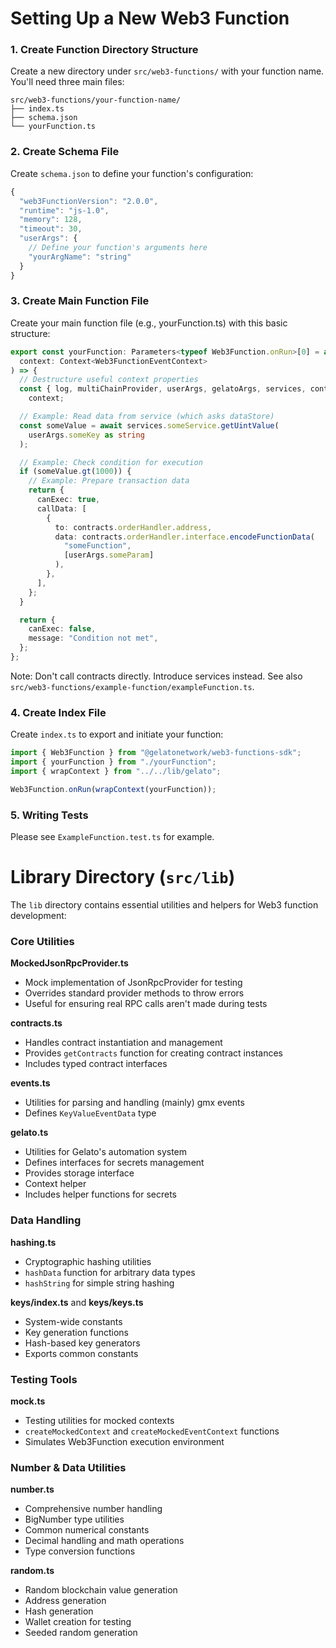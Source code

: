 # Setting Up a New Web3 Function

### 1. Create Function Directory Structure

Create a new directory under `src/web3-functions/` with your function name. You'll need three main files:

```
src/web3-functions/your-function-name/
├── index.ts
├── schema.json
└── yourFunction.ts
```

### 2. Create Schema File

Create `schema.json` to define your function's configuration:

```js
{
  "web3FunctionVersion": "2.0.0",
  "runtime": "js-1.0",
  "memory": 128,
  "timeout": 30,
  "userArgs": {
    // Define your function's arguments here
    "yourArgName": "string"
  }
}
```

### 3. Create Main Function File

Create your main function file (e.g., yourFunction.ts) with this basic structure:

```typescript
export const yourFunction: Parameters<typeof Web3Function.onRun>[0] = async (
  context: Context<Web3FunctionEventContext>
) => {
  // Destructure useful context properties
  const { log, multiChainProvider, userArgs, gelatoArgs, services, contracts } =
    context;

  // Example: Read data from service (which asks dataStore)
  const someValue = await services.someService.getUintValue(
    userArgs.someKey as string
  );

  // Example: Check condition for execution
  if (someValue.gt(1000)) {
    // Example: Prepare transaction data
    return {
      canExec: true,
      callData: [
        {
          to: contracts.orderHandler.address,
          data: contracts.orderHandler.interface.encodeFunctionData(
            "someFunction",
            [userArgs.someParam]
          ),
        },
      ],
    };
  }

  return {
    canExec: false,
    message: "Condition not met",
  };
};
```

Note:
Don't call contracts directly. Introduce services instead.
See also `src/web3-functions/example-function/exampleFunction.ts`.

### 4. Create Index File

Create `index.ts` to export and initiate your function:

```typescript
import { Web3Function } from "@gelatonetwork/web3-functions-sdk";
import { yourFunction } from "./yourFunction";
import { wrapContext } from "../../lib/gelato";

Web3Function.onRun(wrapContext(yourFunction));
```

### 5. Writing Tests

Please see `ExampleFunction.test.ts` for example.

# Library Directory (`src/lib`)

The `lib` directory contains essential utilities and helpers for Web3 function development:

### Core Utilities

**MockedJsonRpcProvider.ts**

- Mock implementation of JsonRpcProvider for testing
- Overrides standard provider methods to throw errors
- Useful for ensuring real RPC calls aren't made during tests

**contracts.ts**

- Handles contract instantiation and management
- Provides `getContracts` function for creating contract instances
- Includes typed contract interfaces

**events.ts**

- Utilities for parsing and handling (mainly) gmx events
- Defines `KeyValueEventData` type

**gelato.ts**

- Utilities for Gelato's automation system
- Defines interfaces for secrets management
- Provides storage interface
- Context helper
- Includes helper functions for secrets

### Data Handling

**hashing.ts**

- Cryptographic hashing utilities
- `hashData` function for arbitrary data types
- `hashString` for simple string hashing

**keys/index.ts** and **keys/keys.ts**

- System-wide constants
- Key generation functions
- Hash-based key generators
- Exports common constants

### Testing Tools

**mock.ts**

- Testing utilities for mocked contexts
- `createMockedContext` and `createMockedEventContext` functions
- Simulates Web3Function execution environment

### Number & Data Utilities

**number.ts**

- Comprehensive number handling
- BigNumber type utilities
- Common numerical constants
- Decimal handling and math operations
- Type conversion functions

**random.ts**

- Random blockchain value generation
- Address generation
- Hash generation
- Wallet creation for testing
- Seeded random generation
